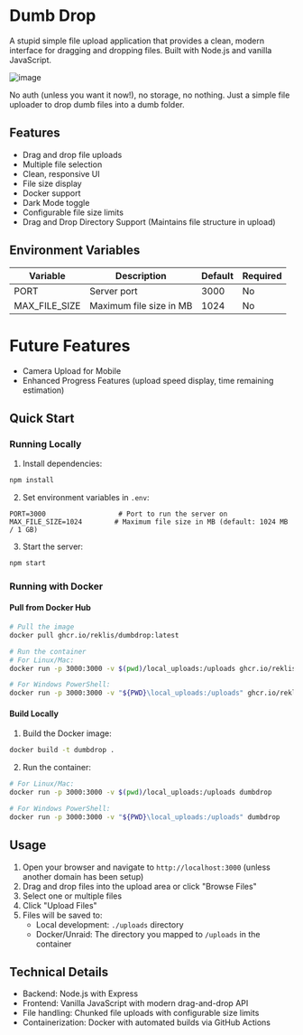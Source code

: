 # Dumb Drop

A stupid simple file upload application that provides a clean, modern interface for dragging and dropping files. Built with Node.js and vanilla JavaScript.

![image](https://github.com/user-attachments/assets/2e39d8ef-b250-4689-9553-a580f11c06a7)


No auth (unless you want it now!), no storage, no nothing. Just a simple file uploader to drop dumb files into a dumb folder.

## Features

- Drag and drop file uploads
- Multiple file selection
- Clean, responsive UI
- File size display
- Docker support
- Dark Mode toggle
- Configurable file size limits
- Drag and Drop Directory Support (Maintains file structure in upload)

## Environment Variables

| Variable      | Description                | Default | Required |
|--------------|----------------------------|---------|----------|
| PORT         | Server port                | 3000    | No       |
| MAX_FILE_SIZE| Maximum file size in MB    | 1024    | No       |

# Future Features
- Camera Upload for Mobile
- Enhanced Progress Features (upload speed display, time remaining estimation)


## Quick Start

### Running Locally

1. Install dependencies:
```bash
npm install
```

2. Set environment variables in `.env`:
```env
PORT=3000                  # Port to run the server on
MAX_FILE_SIZE=1024        # Maximum file size in MB (default: 1024 MB / 1 GB)
```

3. Start the server:
```bash
npm start
```

### Running with Docker

#### Pull from Docker Hub
```bash
# Pull the image
docker pull ghcr.io/reklis/dumbdrop:latest

# Run the container
# For Linux/Mac:
docker run -p 3000:3000 -v $(pwd)/local_uploads:/uploads ghcr.io/reklis/dumbdrop:latest

# For Windows PowerShell:
docker run -p 3000:3000 -v "${PWD}\local_uploads:/uploads" ghcr.io/reklis/dumbdrop:latest
```

#### Build Locally
1. Build the Docker image:
```bash
docker build -t dumbdrop .
```

2. Run the container:
```bash
# For Linux/Mac:
docker run -p 3000:3000 -v $(pwd)/local_uploads:/uploads dumbdrop

# For Windows PowerShell:
docker run -p 3000:3000 -v "${PWD}\local_uploads:/uploads" dumbdrop
```

## Usage

1. Open your browser and navigate to `http://localhost:3000` (unless another domain has been setup)
2. Drag and drop files into the upload area or click "Browse Files"
3. Select one or multiple files
4. Click "Upload Files"
5. Files will be saved to:
   - Local development: `./uploads` directory
   - Docker/Unraid: The directory you mapped to `/uploads` in the container

## Technical Details

- Backend: Node.js with Express
- Frontend: Vanilla JavaScript with modern drag-and-drop API
- File handling: Chunked file uploads with configurable size limits
- Containerization: Docker with automated builds via GitHub Actions
